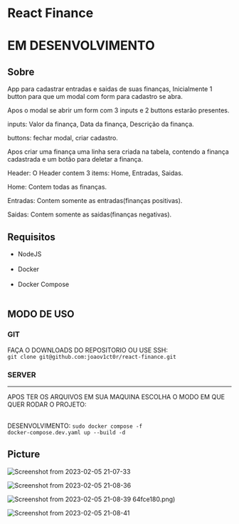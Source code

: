 # React Finance

<h1>EM DESENVOLVIMENTO</h1>

<h2>Sobre</h2>

<p>App para cadastrar entradas e saidas de suas finanças, Inicialmente 1 button para que um modal com form para cadastro se abra.</p>

<p>Apos o modal se abrir um form com 3 inputs e 2 buttons estarão presentes.</p>

<p>inputs: Valor da finança, Data da finança, Descrição da finança.</p>

<p>buttons: fechar modal, criar cadastro.</p>

<p>Apos criar uma finança uma linha sera criada na tabela, contendo a finança cadastrada e um botão para deletar a finança.</p>

<p>Header: O Header contem 3 items: Home, Entradas, Saidas.</p>

<p>Home: Contem todas as finanças.</p>

<p>Entradas: Contem somente as entradas(finanças positivas).</p>

<p>Saidas: Contem somente as saidas(finanças negativas).</p>

<h2>Requisitos</h2>

<ul>
  <li>NodeJS</li>
  <br>
  <li>Docker</li>
  <br>
  <li>Docker Compose</li>
  <br>
</ul>

<h2>MODO DE USO</h2>

<h3>GIT</h3>

<p>FAÇA O DOWNLOADS DO REPOSITORIO OU USE SSH:<br><code>git clone git@github.com:joaov1ct0r/react-finance.git</code></p>

<h3>SERVER</h3>
<hr>

<p>APOS TER OS ARQUIVOS EM SUA MAQUINA ESCOLHA O MODO EM QUE QUER RODAR O PROJETO:

<br>DESENVOLVIMENTO: <code>sudo docker compose -f docker-compose.dev.yaml up --build -d</code>

</p>

<h2>Picture</h2>

![Screenshot from 2023-02-05 21-07-33](https://user-images.githubusercontent.com/79015823/216855542-0ae0c72d-88f6-4164-ac38-c8215b678451.png)

![Screenshot from 2023-02-05 21-08-36](https://user-images.githubusercontent.com/79015823/216855623-b17fdc83-61b6-4769-b85f-5a887ca7f9c8.png)

![Screenshot from 2023-02-05 21-08-39](https://user-images.githubusercontent.com/79015823/216855562-7ee8fc13-3742-4aa7-97a2-d623c49f6ec8.png)
64fce180.png)

![Screenshot from 2023-02-05 21-08-41](https://user-images.githubusercontent.com/79015823/216855576-3718710c-54b2-43de-bb91-8f5d8d91c986.png)

